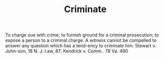 ---
title: Criminate
letter: C
permalink: "/definitions/bld-criminate.html"
body: To charge oue with crime; to furnish ground for a criminal prosecution; to expose
  a person to a criminal charge. A witness cannot be compelled to answer any question
  which has a tend-ency to criminate him. Stewart v. John-son, 18 N. J. I.aw, 87;
  Kendrick v. Comm.. 78 Va. 490
published_at: '2018-07-07'
source: Black's Law Dictionary 2nd Ed (1910)
layout: post
---